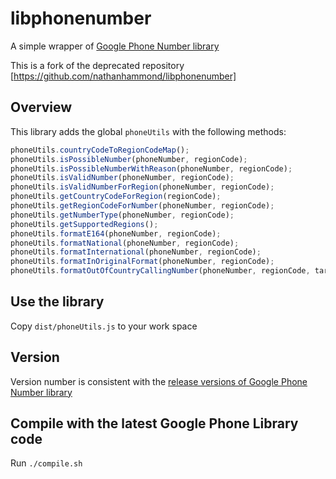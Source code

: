 libphonenumber
==========

A simple wrapper of
[Google Phone Number library](https://github.com/google/libphonenumber)

This is a fork of the deprecated repository
[https://github.com/nathanhammond/libphonenumber]

Overview
------

This library adds the global `phoneUtils` with the following methods:

```js
phoneUtils.countryCodeToRegionCodeMap();
phoneUtils.isPossibleNumber(phoneNumber, regionCode);
phoneUtils.isPossibleNumberWithReason(phoneNumber, regionCode);
phoneUtils.isValidNumber(phoneNumber, regionCode);
phoneUtils.isValidNumberForRegion(phoneNumber, regionCode);
phoneUtils.getCountryCodeForRegion(regionCode);
phoneUtils.getRegionCodeForNumber(phoneNumber, regionCode);
phoneUtils.getNumberType(phoneNumber, regionCode);
phoneUtils.getSupportedRegions();
phoneUtils.formatE164(phoneNumber, regionCode);
phoneUtils.formatNational(phoneNumber, regionCode);
phoneUtils.formatInternational(phoneNumber, regionCode);
phoneUtils.formatInOriginalFormat(phoneNumber, regionCode);
phoneUtils.formatOutOfCountryCallingNumber(phoneNumber, regionCode, target);
```

Use the library
-------

Copy `dist/phoneUtils.js` to your work space

Version
-------

Version number is consistent with the [release versions of
Google Phone Number library](https://github.com/google/libphonenumber/releases)

Compile with the latest Google Phone Library code
-------

Run `./compile.sh`


